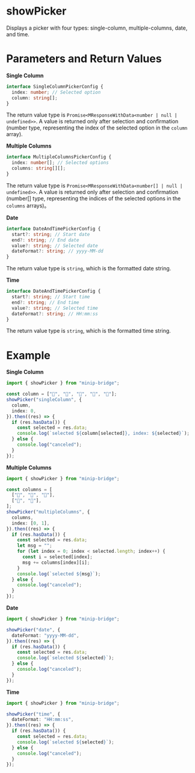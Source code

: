 # showPicker

Displays a picker with four types: single-column, multiple-columns, date, and time.

# Parameters and Return Values

**Single Column**

```typescript
interface SingleColumnPickerConfig {
  index: number; // Selected option
  column: string[];
}
```

The return value type is `Promise<MResponseWithData<number | null | undefined>>`. A value is returned only after selection and confirmation (number type, representing the index of the selected option in the `column` array).

**Multiple Columns**

```typescript
interface MultipleColumnsPickerConfig {
  index: number[]; // Selected options
  columns: string[][];
}
```

The return value type is `Promise<MResponseWithData<number[] | null | undefined>>`. A value is returned only after selection and confirmation (number[] type, representing the indices of the selected options in the `columns` arrays)。

**Date**

```typescript
interface DateAndTimePickerConfig {
  start?: string; // Start date
  end?: string; // End date
  value?: string; // Selected date
  dateFormat?: string; // yyyy-MM-dd
}
```

The return value type is `string`, which is the formatted date string.

**Time**

```typescript
interface DateAndTimePickerConfig {
  start?: string; // Start time
  end?: string; // End time
  value?: string; // Selected time
  dateFormat?: string; // HH:mm:ss
}
```

The return value type is `string`, which is the formatted time string.

# Example

**Single Column**

```typescript
import { showPicker } from "minip-bridge";

const column = ["🍎", "🥝", "🍓", "🍈", "🍑"];
showPicker("singleColumn", {
  column,
  index: 0,
}).then((res) => {
  if (res.hasData()) {
    const selected = res.data;
    console.log(`selected ${column[selected]}, index: ${selected}`);
  } else {
    console.log("canceled");
  }
});
```

**Multiple Columns**

```typescript
import { showPicker } from "minip-bridge";

const columns = [
  ["🍎", "🥝", "🍓"],
  ["🍈", "🍑"],
];
showPicker("multipleColumns", {
  columns,
  index: [0, 1],
}).then((res) => {
  if (res.hasData()) {
    const selected = res.data;
    let msg = "";
    for (let index = 0; index < selected.length; index++) {
      const i = selected[index];
      msg += columns[index][i];
    }
    console.log(`selected ${msg}`);
  } else {
    console.log("canceled");
  }
});
```

**Date**

```typescript
import { showPicker } from "minip-bridge";

showPicker("date", {
  dateFormat: "yyyy-MM-dd",
}).then((res) => {
  if (res.hasData()) {
    const selected = res.data;
    console.log(`selected ${selected}`);
  } else {
    console.log("canceled");
  }
});
```

**Time**

```typescript
import { showPicker } from "minip-bridge";

showPicker("time", {
  dateFormat: "HH:mm:ss",
}).then((res) => {
  if (res.hasData()) {
    const selected = res.data;
    console.log(`selected ${selected}`);
  } else {
    console.log("canceled");
  }
});
```
